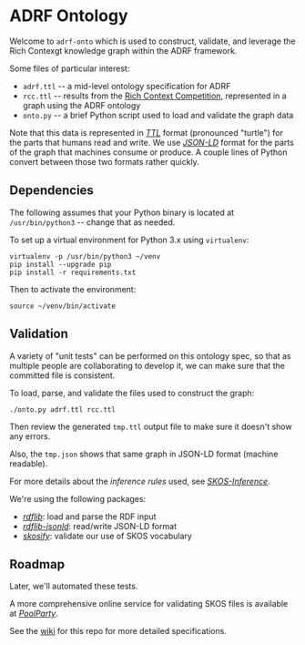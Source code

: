# ADRF Ontology

Welcome to `adrf-onto` which is used to construct, validate, and
leverage the Rich Contexgt knowledge graph within the ADRF framework.

Some files of particular interest:

  * `adrf.ttl` -- a mid-level ontology specification for ADRF
  * `rcc.ttl` -- results from the [Rich Context Competition](https://coleridgeinitiative.org/richcontextcompetition), represented in a graph using the ADRF ontology
  * `onto.py` -- a brief Python script used to load and validate the graph data

Note that this data is represented in [*TTL*](https://www.w3.org/TR/turtle/) format
(pronounced "turtle") for the parts that humans read and write.
We use [*JSON-LD*](https://json-ld.org/) format for the parts of the graph that machines consume or produce.
A couple lines of Python convert between those two formats rather quickly.


## Dependencies

The following assumes that your Python binary is located at
`/usr/bin/python3` -- change that as needed.

To set up a virtual environment for Python 3.x using `virtualenv`:
```
virtualenv -p /usr/bin/python3 ~/venv
pip install --upgrade pip
pip install -r requirements.txt
```

Then to activate the environment:
```
source ~/venv/bin/activate
```


## Validation

A variety of "unit tests" can be performed on this ontology spec, so
that as multiple people are collaborating to develop it, we can make
sure that the committed file is consistent.

To load, parse, and validate the files used to construct the graph:

```
./onto.py adrf.ttl rcc.ttl
```

Then review the generated `tmp.ttl` output file to make sure it
doesn't show any errors.

Also, the `tmp.json` shows that same graph in JSON-LD format (machine
readable).

For more details about the *inference rules* used, see
[*SKOS-Inference*](https://github.com/NatLibFi/Skosify/wiki/SKOS-Inference).

We're using the following packages:

  * [*rdflib*](https://rdflib.readthedocs.io/): load and parse the RDF input
  * [*rdflib-jsonld*](https://github.com/RDFLib/rdflib-jsonld): read/write JSON-LD format
  * [*skosify*](https://skosify.readthedocs.io/): validate our use of SKOS vocabulary


## Roadmap

Later, we'll automated these tests.

A more comprehensive online service for validating SKOS files is
available at [*PoolParty*](https://qskos.poolparty.biz/login).

See the [wiki](https://github.com/Coleridge-Initiative/adrf-onto/wiki) for this repo for more detailed specifications.
